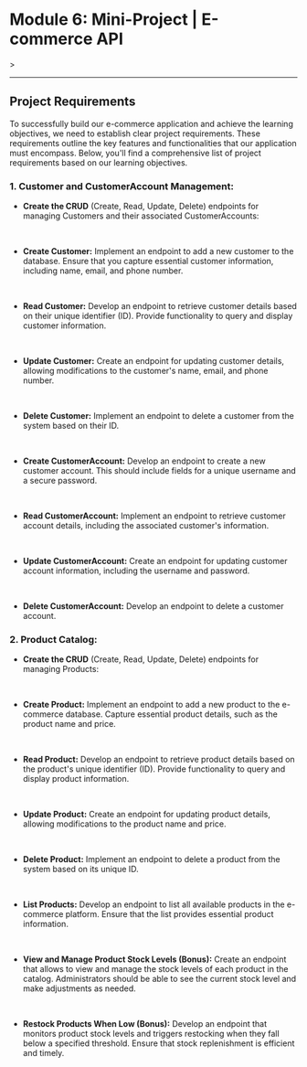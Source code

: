 <h1>Module 6: Mini-Project | E-commerce API</h1>>
<hr>

<h2>Project Requirements</h2>

To successfully build our e-commerce application and achieve the learning objectives, we need to establish clear project requirements. These requirements outline the key features and functionalities that our application must encompass. Below, you'll find a comprehensive list of project requirements based on our learning objectives.

<h3>1. Customer and CustomerAccount Management:</h3>

- <b>Create the CRUD</b> (Create, Read, Update, Delete) endpoints for managing Customers and their associated CustomerAccounts:
<br>

- <b>Create Customer:</b> Implement an endpoint to add a new customer to the database. Ensure that you capture essential customer information, including name, email, and phone number.
<br>

- <b>Read Customer:</b> Develop an endpoint to retrieve customer details based on their unique identifier (ID). Provide functionality to query and display customer information.
<br>

- <b>Update Customer:</b> Create an endpoint for updating customer details, allowing modifications to the customer's name, email, and phone number.
<br>

- <b>Delete Customer:</b> Implement an endpoint to delete a customer from the system based on their ID.
<br>

- <b>Create CustomerAccount:</b> Develop an endpoint to create a new customer account. This should include fields for a unique username and a secure password.
<br>

- <b>Read CustomerAccount:</b> Implement an endpoint to retrieve customer account details, including the associated customer's information.
<br>

- <b>Update CustomerAccount:</b> Create an endpoint for updating customer account information, including the username and password.
<br>

- <b>Delete CustomerAccount:</b> Develop an endpoint to delete a customer account.

<h3>2. Product Catalog:</h3>

- <b>Create the CRUD</b> (Create, Read, Update, Delete) endpoints for managing Products:
<br>

- <b>Create Product:</b> Implement an endpoint to add a new product to the e-commerce database. Capture essential product details, such as the product name and price.
<br>

- <b>Read Product:</b> Develop an endpoint to retrieve product details based on the product's unique identifier (ID). Provide functionality to query and display product information.
<br>

- <b>Update Product:</b> Create an endpoint for updating product details, allowing modifications to the product name and price.
<br>

- <b>Delete Product:</b> Implement an endpoint to delete a product from the system based on its unique ID.
<br>

- <b>List Products:</b> Develop an endpoint to list all available products in the e-commerce platform. Ensure that the list provides essential product information.
<br>

- <b>View and Manage Product Stock Levels (Bonus):</b> Create an endpoint that allows to view and manage the stock levels of each product in the catalog. Administrators should be able to see the current stock level and make adjustments as needed.
<br>

- <b>Restock Products When Low (Bonus):</b> Develop an endpoint that monitors product stock levels and triggers restocking when they fall below a specified threshold. Ensure that stock replenishment is efficient and timely.